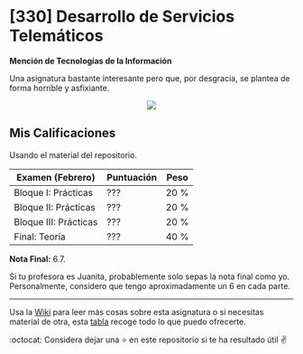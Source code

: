 # [330] Desarrollo de Servicios Telemáticos
**Mención de Tecnologías de la Información**

Una asignatura bastante interesante pero que, por desgracia, se plantea de forma horrible y asfixiante.  


<p align="center">
  <a href="#">
      <img src="https://api.visitorbadge.io/api/visitors?user=15Galan&repo=mencion-330&label=Visitas&countColor=%2385e3ff&style=flat-square" />
   </a>
</p>



## Mis Calificaciones

Usando el material del repositorio.    

| Examen (Febrero)      | Puntuación | Peso |
| --------------------- | ---------- | ---- |
| Bloque I:   Prácticas |        ??? | 20 % |
| Bloque II:  Prácticas |        ??? | 20 % |
| Bloque III: Prácticas |        ??? | 20 % |
| Final: Teoría         |        ??? | 40 % |

**Nota Final:** 6.7.

Si tu profesora es Juanita, probablemente solo sepas la nota final como yo.  
Personalmente, considero que tengo aproximadamente un 6 en cada parte.


---


Usa la [Wiki](https://github.com/15Galan/mencion-330/wiki) para leer más cosas sobre esta asignatura o si necesitas material de otra, esta [tabla](https://github.com/15Galan#mis-asignaturas) recoge todo lo que puedo ofrecerte.  

:octocat: Considera dejar una ⭐ en este repositorio si te ha resultado útil ✌️
